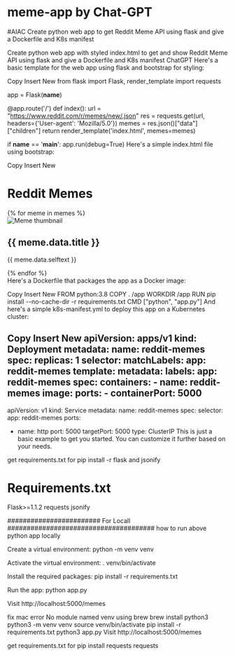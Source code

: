 # meme-app by Chat-GPT
#AIAC Create python web app to get Reddit Meme API using flask and give a Dockerfile and K8s manifest


Create python web app with styled index.html to get and show Reddit Meme API using flask and give a Dockerfile and K8s manifest
ChatGPT
Here's a basic template for the web app using flask and bootstrap for styling:

Copy
Insert
New
from flask import Flask, render_template
import requests

app = Flask(__name__)

@app.route('/')
def index():
    url = "https://www.reddit.com/r/memes/new/.json"
    res = requests.get(url, headers={'User-agent': 'Mozilla/5.0'})
    memes = res.json()["data"]["children"]
    return render_template('index.html', memes=memes)

if __name__ == '__main__':
    app.run(debug=True)
Here's a simple index.html file using bootstrap:

Copy
Insert
New
<!DOCTYPE html>
<html lang="en">
<head>
  <meta charset="UTF-8">
  <meta name="viewport" content="width=device-width, initial-scale=1.0">
  <link rel="stylesheet" href="https://maxcdn.bootstrapcdn.com/bootstrap/3.3.7/css/bootstrap.min.css">
  <title>Reddit Memes</title>
</head>
<body>
  <div class="container">
    <h1>Reddit Memes</h1>
    {% for meme in memes %}
    <div class="row">
      <div class="col-md-4">
        <img src="{{ meme.data.thumbnail }}" alt="Meme thumbnail">
      </div>
      <div class="col-md-8">
        <h2>{{ meme.data.title }}</h2>
        <p>{{ meme.data.selftext }}</p>
      </div>
    </div>
    {% endfor %}
  </div>
</body>
</html>
Here's a Dockerfile that packages the app as a Docker image:

Copy
Insert
New
FROM python:3.8
COPY . /app
WORKDIR /app
RUN pip install --no-cache-dir -r requirements.txt
CMD ["python", "app.py"]
And here's a simple k8s-manifest.yml to deploy this app on a Kubernetes cluster:

Copy
Insert
New
apiVersion: apps/v1
kind: Deployment
metadata:
  name: reddit-memes
spec:
  replicas: 1
  selector:
    matchLabels:
      app: reddit-memes
  template:
    metadata:
      labels:
        app: reddit-memes
    spec:
      containers:
      - name: reddit-memes
        image: <your-docker-image>
        ports:
        - containerPort: 5000
---
apiVersion: v1
kind: Service
metadata:
  name: reddit-memes
spec:
  selector:
    app: reddit-memes
  ports:
  - name: http
    port: 5000
    targetPort: 5000
  type: ClusterIP
This is just a basic example to get you started. You can customize it further based on your needs.

get requirements.txt for pip install -r flask and jsonify

# Requirements.txt
Flask>=1.1.2
requests
jsonify

######################## For Locall ######################################
how to run above python app locally

Create a virtual environment:
python -m venv venv

Activate the virtual environment:
. venv/bin/activate

Install the required packages:
pip install -r requirements.txt

Run the app:
python app.py

Visit http://localhost:5000/memes

fix mac error No module named venv using brew
brew install python3
python3 -m venv venv
source venv/bin/activate
pip install -r requirements.txt
python3 app.py
Visit http://localhost:5000/memes

get requirements.txt for pip install requests
requests




